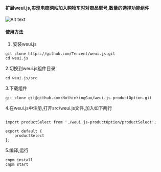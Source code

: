 #### 扩展weui.js,实现电商网站加入购物车时对商品型号,数量的选择功能组件
![Alt text](git@github.com:NothinkingGao/weui.js-productOption.git/Screenshots/1.png)
#### 使用方法
1. 安装weui.js
```
git clone https://github.com/Tencent/weui.js.git
cd weui.js

```
2.切换到weui.js组件目录
```
cd weui.js/src
```
3.下载组件
```
git clone git@github.com:NothinkingGao/weui.js-productOption.git
```
4.在weui.js中注册,打开src/weui.js文件,加入如下两行
```

import productSelect from './weui.js-productOption/productSelect';

export default {
    productSelect
};
```
5.编译,运行
```
cnpm install
cnpm start
```